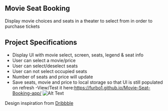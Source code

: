 ## Movie Seat Booking

Display movie choices and seats in a theater to select from in order to purchase tickets

## Project Specifications

- Display UI with movie select, screen, seats, legend & seat info
- User can select a movie/price
- User can select/deselect seats
- User can not select occupied seats
- Number of seats and price will update
- Save seats, movie and price to local storage so that UI is still populated on refresh
-View/Test it here:https://furbo1.github.io/Movie-Seat-Booking-app/
![Alt Text](https://github.com/furbo1/Movie-Seat-Booking-app/blob/master/Screenshot_2020-06-11%20Movie%20Seat%20Booking%20app.png)

Design inspiration from [Dribbble](https://dribbble.com/shots/3628370-Movie-Seat-Booking)
